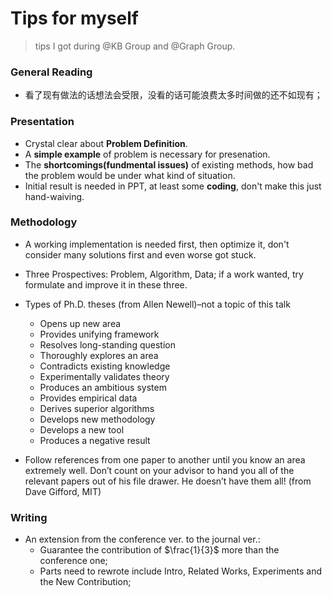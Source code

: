 # Tips for myself

> tips I got during @KB Group and @Graph Group.


### General Reading

- 看了现有做法的话想法会受限，没看的话可能浪费太多时间做的还不如现有；

### Presentation

- Crystal clear about **Problem Definition**.
- A **simple example** of problem is necessary for presenation.
- The **shortcomings(fundmental issues)** of existing methods, how bad the problem would be under what kind of situation.
- Initial result is needed in PPT, at least some **coding**, don't make this just hand-waiving.

### Methodology

- A working implementation is needed first, then optimize it, don't consider many solutions first and even worse got stuck.
- Three Prospectives: Problem, Algorithm, Data; if a work wanted, try formulate and improve it in these three.
- Types of Ph.D. theses (from Allen Newell)–not a topic of this talk
  - Opens up new area
  - Provides unifying framework
  - Resolves long-standing question
  - Thoroughly explores an area
  - Contradicts existing knowledge
  - Experimentally validates theory
  - Produces an ambitious system
  - Provides empirical data
  - Derives superior algorithms
  - Develops new methodology
  - Develops a new tool
  - Produces a negative result

- Follow references from one paper to another until you know an area extremely well. Don’t count on your advisor to hand you all of the relevant papers out of his file drawer. He doesn’t have them all! (from Dave Gifford, MIT)

### Writing

- An extension from the conference ver. to the journal ver.: 
  - Guarantee the contribution of $\frac{1}{3}$ more than the conference one;
  - Parts need to rewrote include Intro, Related Works, Experiments and the New Contribution;



